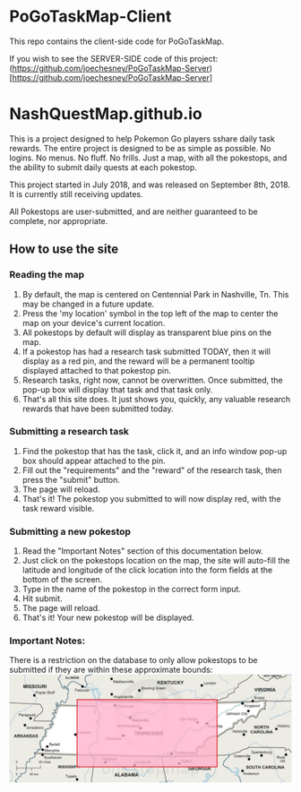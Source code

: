 # PoGoTaskMap-Client
This repo contains the client-side code for PoGoTaskMap.

If you wish to see the SERVER-SIDE code of this project: (https://github.com/joechesney/PoGoTaskMap-Server)[https://github.com/joechesney/PoGoTaskMap-Server]


# NashQuestMap.github.io

This is a project designed to help Pokemon Go players sshare daily task rewards. The entire project is designed to be as simple as possible. No logins. No menus. No fluff. No frills. Just a map, with all the pokestops, and the ability to submit daily quests at each pokestop.

This project started in July 2018, and was released on September 8th, 2018. It is currently still receiving updates.

All Pokestops are user-submitted, and are neither guaranteed to be complete, nor appropriate.



## How to use the site

### Reading the map
1. By default, the map is centered on Centennial Park in Nashville, Tn. This may be changed in a future update.
2. Press the 'my location' symbol in the top left of the map to center the map on your device's current location.
3. All pokestops by default will display as transparent blue pins on the map.
4. If a pokestop has had a research task submitted TODAY, then it will display as a red pin, and the reward will be a permanent tooltip displayed attached to that pokestop pin.
5. Research tasks, right now, cannot be overwritten. Once submitted, the pop-up box will display that task and that task only.
6. That's all this site does. It just shows you, quickly, any valuable research rewards that have been submitted today.

### Submitting a research task
1. Find the pokestop that has the task, click it, and an info window pop-up box should appear attached to the pin.
2. Fill out the "requirements" and the "reward" of the research task, then press the "submit" button.
3. The page will reload.
4. That's it! The pokestop you submitted to will now display red, with the task reward visible.

### Submitting a new pokestop
1. Read the "Important Notes" section of this documentation below.
2. Just click on the pokestops location on the map, the site will auto-fill the latitude and longitude of the click location into the form fields at the bottom of the screen.
3. Type in the name of the pokestop in the correct form input.
4. Hit submit.
5. The page will reload.
6. That's it! Your new pokestop will be displayed.

### Important Notes:
There is a restriction on the database to only allow pokestops to be submitted if they are within these approximate bounds: ![Map of pokestop boundaries](./images/boundary-map.jpg?raw=true "Boundary Map")